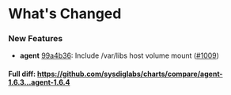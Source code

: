 # What's Changed

### New Features
- **agent** [99a4b36](https://github.com/sysdiglabs/charts/commit/99a4b36bfd535264766b30ce176f4e244da0eb1f): Include /var/libs host volume mount ([#1009](https://github.com/sysdiglabs/charts/issues/1009))

#### Full diff: https://github.com/sysdiglabs/charts/compare/agent-1.6.3...agent-1.6.4
